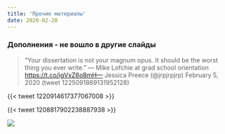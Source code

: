 ```yaml
---
title: 'Прочие материалы'
date: 2020-02-20
---
```


### Дополнения - не вошло в другие слайды


> “Your dissertation is not your magnum opus. It should be the worst thing you ever write.” — Mike Lofchie at grad school orientation https://t.co/igVxZ6o8mH— Jessica Preece (@jrpjrpjrp) February 5, 2020 (tweet 1225091869131952128)

{{< tweet 1220914617377067008 >}}

{{< tweet 1208817902238887938 >}}

[![](https://raw.githubusercontent.com/epogrebnyak/superhero/master/moondist.png)](https://github.com/epogrebnyak/superhero)


